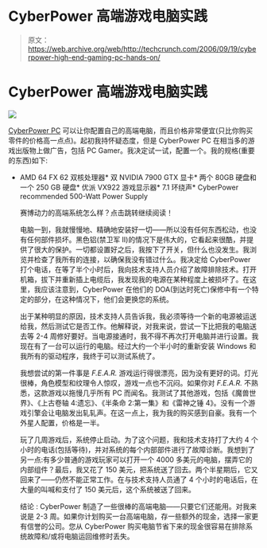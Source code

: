# CyberPower 高端游戏电脑实践

> 原文：<https://web.archive.org/web/http://techcrunch.com/2006/09/19/cyberpower-high-end-gaming-pc-hands-on/>

# CyberPower 高端游戏电脑实践

![](img/e2bb06beee1118a2ef3fcd5aa131f315.png)

[CyberPower PC](www.cyberpowerpc.com) 可以让你配置自己的高端电脑，而且价格非常便宜(只比你购买零件的价格高一点点)。起初我持怀疑态度，但是 CyberPower PC 在相当多的游戏出版物上做广告，包括 PC Gamer。我决定试一试，配置一个。我的规格(重要的东西)如下:

*   AMD 64 FX 62 双核处理器*   双 NVIDIA 7900 GTX 显卡*   两个 80GB 硬盘和一个 250 GB 硬盘*   优派 VX922 游戏显示器*   7.1 环绕声*   CyberPower recommended 500-Watt Power Supply

    赛博动力的高端系统怎么样？点击跳转继续阅读！

    电脑一到，我就慢慢地、精确地安装好一切——所以没有任何东西松动，也没有任何部件损坏。黑色铝(禁卫军 II)的情况下是伟大的，它看起来很酷，并提供了很大的保护。一切都设置好之后，我按下了开关，但什么也没发生。我浏览并检查了我所有的连接，以确保我没有错过什么。我决定给 CyberPower 打个电话，在等了半个小时后，我向技术支持人员介绍了故障排除技术。打开机箱，拔下并重新插上电缆后，我发现我的电源在某种程度上被损坏了。在这里，我应该注意到，CyberPower 在他们的 DOA(到达时死亡)保修中有一个特定的部分，在这种情况下，他们会更换您的系统。

    出于某种明显的原因，技术支持人员告诉我，我必须等待一个新的电源被运送给我，然后测试它是否工作。他解释说，对我来说，尝试一下比把我的电脑送去等 2-4 周修好要好。当电源接通时，我不得不再次打开电脑并进行设置。我现在有了一台可以运行的电脑。经过大约一个半小时的重新安装 Windows 和我所有的驱动程序，我终于可以测试系统了。

    我想尝试的第一件事是 *F.E.A.R.* 游戏运行得很漂亮，因为没有更好的词。灯光很棒，角色模型和纹理令人惊叹，游戏一点也不沉闷。如果你对 *F.E.A.R.* 不熟悉，这款游戏以拖慢几乎所有 PC 而闻名。我测试了其他游戏，包括《魔兽世界》、《上古卷轴 4:遗忘》、《半条命 2:第一集》和《雷神之锤 4》。没有一个游戏引擎会让电脑发出轧轧声。在这一点上，我为我的购买感到自豪。我有一个外星人配置，价格是一半。

    玩了几周游戏后，系统停止启动。为了这个问题，我和技术支持打了大约 4 个小时的电话(包括等待)，并对系统的每个内部部件进行了故障诊断。我想到了另一点:有多少普通的游戏玩家可以打开一个 4000 多美元的电脑，摆弄它的内部组件？最后，我又花了 150 美元，把系统送了回去。两个半星期后，它又回来了——仍然不能正常工作。在与技术支持人员通了 4 个小时的电话后，在大量的叫喊和支付了 150 美元后，这个系统被送了回来。

    结论 : CyberPower 制造了一些很棒的高端电脑——只要它们还能用。对我来说是 2-3 周。如果你计划购买一台高端电脑，存一些额外的现金，选择一家更有信誉的公司。您从 CyberPower 购买电脑节省下来的现金很容易在排除系统故障和/或将电脑运回维修时丢失。